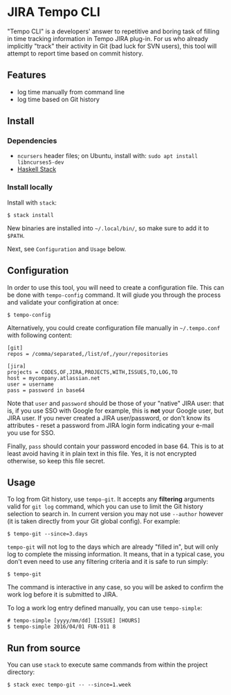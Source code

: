 # JIRA Tempo CLI

"Tempo CLI" is a developers' answer to repetitive and boring task of filling in time tracking information in Tempo
JIRA plug-in. For us who already implicitly "track" their activity in Git (bad luck for SVN users), this tool will
attempt to report time based on commit history.


## Features

 - log time manually from command line
 - log time based on Git history


## Install

### Dependencies

 - `ncursers` header files; on Ubuntu, install with: `sudo apt install libncurses5-dev`
 - [Haskell Stack](http://docs.haskellstack.org/en/stable/README.html) 

### Install locally

Install with `stack`:

    $ stack install

New binaries are installed into `~/.local/bin/`, so make sure to add it to `$PATH`.

Next, see `Configuration` and `Usage` below.


## Configuration

In order to use this tool, you will need to create a configuration file. This can be done
with `tempo-config` command. It will giude you through the process and validate your 
configiration at once:

    $ tempo-config

Alternatively, you could create configuration file manually in `~/.tempo.conf` with following
content:

    [git]
    repos = /comma/separated,/list/of,/your/repositories

    [jira]
    projects = CODES,OF,JIRA,PROJECTS,WITH,ISSUES,TO,LOG,TO
    host = mycompany.atlassian.net
    user = username
    pass = password in base64

Note that `user` and `password` should be those of your "native" JIRA user: that is, if you
use SSO with Google for example, this is **not** your Google user, but JIRA user. If you
never created a JIRA user/password, or don't know its attributes - reset a password
from JIRA login form indicating your e-mail you use for SSO.

Finally, `pass` should contain your password encoded in base 64. This is to at least avoid
having it in plain text in this file. Yes, it is not encrypted otherwise, so keep this file
secret.


## Usage

To log from Git history, use `tempo-git`. It accepts any **filtering** arguments valid for
`git log` command, which you can use to limit the Git history selection to search in. In
current version you may not use `--author` however (it is taken directly from your Git global
config). For example:

    $ tempo-git --since=3.days

`tempo-git` will not log to the days which are already "filled in", but will only log to 
complete the missing information. It means, that in a typical case, you don't even need to
use any filtering criteria and it is safe to run simply:

    $ tempo-git

The command is interactive in any case, so you will be asked to confirm the work log before
it is submitted to JIRA.

To log a work log entry defined manually, you can use `tempo-simple`:

    # tempo-simple [yyyy/mm/dd] [ISSUE] [HOURS]
    $ tempo-simple 2016/04/01 FUN-011 8


## Run from source

You can use `stack` to execute same commands from within the project directory:

    $ stack exec tempo-git -- --since=1.week
